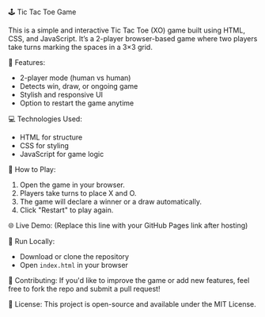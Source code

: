 
🕹️ Tic Tac Toe Game

This is a simple and interactive Tic Tac Toe (XO) game built using HTML, CSS, and JavaScript. It’s a 2-player browser-based game where two players take turns marking the spaces in a 3×3 grid.

🎯 Features:
- 2-player mode (human vs human)
- Detects win, draw, or ongoing game
- Stylish and responsive UI
- Option to restart the game anytime

💻 Technologies Used:
- HTML for structure
- CSS for styling
- JavaScript for game logic

🚀 How to Play:
1. Open the game in your browser.
2. Players take turns to place X and O.
3. The game will declare a winner or a draw automatically.
4. Click "Restart" to play again.

🌐 Live Demo:
(Replace this line with your GitHub Pages link after hosting)

📂 Run Locally:
- Download or clone the repository
- Open `index.html` in your browser

🤝 Contributing:
If you'd like to improve the game or add new features, feel free to fork the repo and submit a pull request!

📄 License:
This project is open-source and available under the MIT License.

